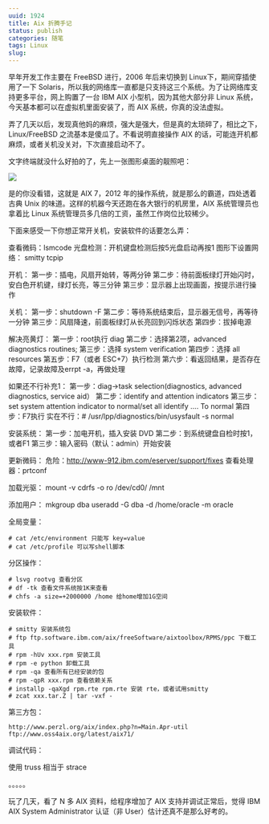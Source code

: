 ```yaml
---
uuid: 1924
title: Aix 折腾手记
status: publish
categories: 随笔
tags: Linux
slug: 
---
```

早年开发工作主要在 FreeBSD 进行，2006 年后来切换到 Linux下，期间穿插使用了一下 Solaris，所以我的网络库一直都是只支持这三个系统。为了让网络库支持更多平台，网上购置了一台 IBM AIX 小型机，因为其他大部分非 Linux 系统，今天基本都可以在虚拟机里面安装了，而 AIX 系统，你真的没法虚拟。

弄了几天以后，发现真他妈的麻烦，强大是强大，但是真的太琐碎了，相比之下，Linux/FreeBSD 之流基本是傻瓜了。不看说明直接操作 AIX 的话，可能连开机都麻烦，或者关机没关对，下次直接启动不了。

文字终端就没什么好拍的了，先上一张图形桌面的靓照吧：

![](https://skywind3000.github.io/images/blog/2016/linux_aix_1.jpg)

是的你没看错，这就是 AIX 7，2012 年的操作系统，就是那么的霸道，四处透着古典 Unix 的味道。这样的机器今天还跑在各大银行的机房里，AIX 系统管理员也拿着比 Linux 系统管理员多几倍的工资，虽然工作岗位比较稀少。

下面来感受一下你想正常开关机，安装软件的话要怎么弄：

<!--more-->

查看微码：lsmcode 
光盘检测：开机键盘检测后按5光盘启动再按1
图形下设置网络： smitty tcpip

开机：
第一步：插电，风扇开始转，等两分钟
第二步：待前面板绿灯开始闪时，安白色开机键，绿灯长亮，等三分钟
第三步：显示器上出现画面，按提示进行操作

关机：
第一步：shutdown -F
第二步：等待系统结束后，显示器无信号，再等待一分钟
第三步：风扇降速，前面板绿灯从长亮回到闪烁状态
第四步：拔掉电源

解决亮黄灯：
第一步：root执行 diag
第二步：选择第2项，advanced diagnostics routines;
第三步：选择 system verification
第四步：选择 all resources
第五步：F7（或者 ESC+7）执行检测
第六步：看返回结果，是否存在故障，记录故障及errpt -a，再做处理


如果还不行补充1：
第一步：diag->task selection(diagnostics, advanced diagnostics, service aid）
第二步：identify and attention indicators
第三步：set system attention indicator to normal/set all identify …. To normal
第四步：F7执行
实在不行：# /usr/lpp/diagnostics/bin/usysfault -s normal

安装系统：
第一步：加电开机，插入安装 DVD
第二步：到系统键盘自检时按1，或者F1
第三步：输入密码（默认：admin）开始安装

更新微码：
危险：http://www-912.ibm.com/eserver/support/fixes 
查看处理器：prtconf

加载光驱：
mount -v cdrfs -o ro /dev/cd0/ /mnt

添加用户：
mkgroup dba
useradd -G dba -d /home/oracle -m oracle

全局变量：

```text
# cat /etc/environment 只能写 key=value
# cat /etc/profile 可以写shell脚本
```

分区操作：

```text
# lsvg rootvg 查看分区
# df -tk 查看文件系统按1K来查看
# chfs -a size=+2000000 /home 给home增加1G空间
```

安装软件：

```text
# smitty 安装系统包
# ftp ftp.software.ibm.com/aix/freeSoftware/aixtoolbox/RPMS/ppc 下载工具
# rpm -hUv xxx.rpm 安装工具
# rpm -e python 卸载工具
# rpm -qa 查看所有已经安装的包
# rpm -qpR xxx.rpm 查看依赖关系
# installp -qaXgd rpm.rte rpm.rte 安装 rte，或者试用smitty
# zcat xxx.tar.Z | tar -vxf -
```

第三方包：

```text
http://www.perzl.org/aix/index.php?n=Main.Apr-util
ftp://www.oss4aix.org/latest/aix71/
```

调试代码：

使用 truss 相当于 strace

。。。。。

玩了几天，看了 N 多 AIX 资料，给程序增加了 AIX 支持并调试正常后，觉得 IBM AIX System Administrator 认证（非 User）估计还真不是那么好考的。

